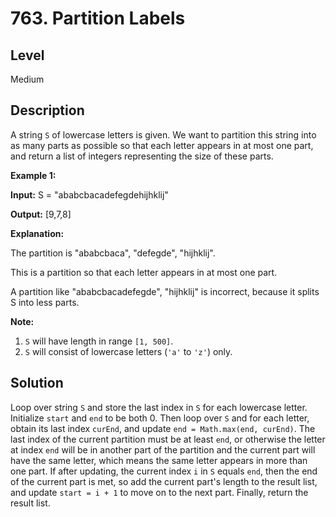 # 763. Partition Labels
## Level
Medium

## Description
A string `S` of lowercase letters is given. We want to partition this string into as many parts as possible so that each letter appears in at most one part, and return a list of integers representing the size of these parts.

**Example 1:**

**Input:** S = "ababcbacadefegdehijhklij"

**Output:** [9,7,8]

**Explanation:**

The partition is "ababcbaca", "defegde", "hijhklij".

This is a partition so that each letter appears in at most one part.

A partition like "ababcbacadefegde", "hijhklij" is incorrect, because it splits S into less parts.

**Note:**

1. `S` will have length in range `[1, 500]`.
2. `S` will consist of lowercase letters (`'a'` to `'z'`) only.

## Solution
Loop over string `S` and store the last index in `S` for each lowercase letter. Initialize `start` and `end` to be both 0. Then loop over `S` and for each letter, obtain its last index `curEnd`, and update `end = Math.max(end, curEnd)`. The last index of the current partition must be at least `end`, or otherwise the letter at index `end` will be in another part of the partition and the current part will have the same letter, which means the same letter appears in more than one part. If after updating, the current index `i` in `S` equals `end`, then the end of the current part is met, so add the current part's length to the result list, and update `start = i + 1` to move on to the next part. Finally, return the result list.
